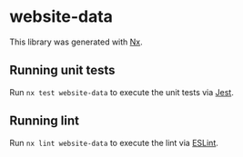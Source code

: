 # website-data

This library was generated with [Nx](https://nx.dev).

## Running unit tests

Run `nx test website-data` to execute the unit tests via [Jest](https://jestjs.io).

## Running lint

Run `nx lint website-data` to execute the lint via [ESLint](https://eslint.org/).
